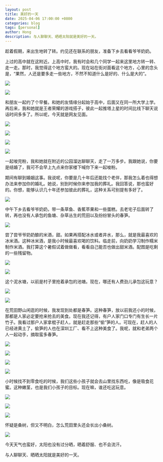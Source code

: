 ```yaml
---
layout: post
title: 美好的一天
date: 2025-04-06 17:00:00 +0800
categories: blog
tags: [personal]
author: Hong
description: 与人聊聊天、晒晒太阳就是美好的一天。
---
```


趁着假期，来出生地转了转。约见还在联系的朋友，准备下乡去看看爷爷奶奶。

上过的高中就在这附近。上高中时，我有时会和几个同学一起来这里地方转一转、走一走。那时，我觉得这个地方蛮大的。现在站在街对面看这个地方，心里的念头是，“果然，人还是要多走一些地方，不然不知道什么是好的、什么是大的”。

![](/assets/img/2025/2025-04/photo_10_2025-04-06_17-55-58.jpg)

![](/assets/img/2025/2025-04/photo_9_2025-04-06_17-55-58.jpg)

和朋友一起约了个早餐。和她的友情缘分起始于高中，后面又在同一所大学上学。再后来，我和她就是王者荣耀的游戏搭子，彼此一起推塔上星的时间比线下聊天说话时间多多了。所以呢，今天就是网友见面。

![](/assets/img/2025/2025-04/photo_13_2025-04-06_17-55-58.jpg)

![](/assets/img/2025/2025-04/photo_14_2025-04-06_17-55-58.jpg)

![](/assets/img/2025/2025-04/photo_11_2025-04-06_17-55-58.jpg)

![](/assets/img/2025/2025-04/photo_12_2025-04-06_17-55-58.jpg)

一起唆完粉，我和她就在附近的公园溜达聊聊天，走了一万多步。我跟她说，你要是结婚了，我可不会早上九点来你家楼下喊你下来一起唆粉。

期间有聊到婚姻这事。我说呢，你要是几十年后还能找个老伴，那我怎么着也得想办法来参加你的婚礼。她说，别到时候你来参加我的葬礼。我回答说，那也蛮好的。你想，能够认识几十年还参加彼此的葬礼，这种关系可别提有多好了。

![](/assets/img/2025/2025-04/photo_15_2025-04-06_17-55-58.jpg)

中午下乡去看爷爷奶奶，带一条草鱼、香蕉苹果和一些蛋糕。去老宅子后面转了转，再也没有人承包的鱼塘、杂草丛生的荒田以及纷纷冒头的春笋。

![](/assets/img/2025/2025-04/photo_1_2025-04-06_17-55-58.jpg)

尝了尝爷爷奶奶酿的米酒，甜。如果再搭配冰水或者井水，那么，就是我最喜欢的冰米酒。这种冰米酒，是我小时候最喜欢喝的饮料。临走前，向奶奶学习制作糯米制作米酒。我打算这个暑假试着做做看，看看自己能否也做出甜米酒。配图是吃剩的一些残留物。

![](/assets/img/2025/2025-04/photo_3_2025-04-06_17-55-58.jpg)

![](/assets/img/2025/2025-04/photo_5_2025-04-06_17-55-58.jpg)

这个泥水塘，以前是村子里抢着承包的池塘。现在，哪还有人费劲儿承包这玩意？

![](/assets/img/2025/2025-04/photo_6_2025-04-06_17-55-58.jpg)

![](/assets/img/2025/2025-04/photo_7_2025-04-06_17-55-58.jpg)

在荒田野山闲逛的时候，我发现到处都是春笋。这种春笋，放以前我还小的时候，那都是人家必定要抢来抢去的美食。现在我还记得，有户人家门口专门有生长一片竹子。我看过那户人家拿棍子赶人，就是赶走那些“偷”笋的人。可现在，赶人的人已经进黄土了，偷笋的人也在深圳工厂、看不上这种美食了。我呢，就和老弟两个人一起动手，摘取蛮多春笋。

![](/assets/img/2025/2025-04/photo_8_2025-04-06_17-55-58.jpg)

![](/assets/img/2025/2025-04/photo_18_2025-04-06_17-55-58.jpg)

![](/assets/img/2025/2025-04/photo_4_2025-04-06_17-55-58.jpg)

![](/assets/img/2025/2025-04/photo_2_2025-04-06_17-55-58.jpg)

小时候找不到零食吃的时候，我们这些小孩子就会去山里找东西吃，像是吸食花蜜。这种嫩茎，也是我们小孩子的目标。现在嘛，谁还吃这玩意。

![](/assets/img/2025/2025-04/photo_16_2025-04-06_17-55-58.jpg)

![](/assets/img/2025/2025-04/photo_17_2025-04-06_17-55-58.jpg)

![](/assets/img/2025/2025-04/photo_19_2025-04-06_17-55-58.jpg)

怀疑是桑树，但又不明白，怎么荒田里头还会长出小桑树。

![](/assets/img/2025/2025-04/photo_20_2025-04-06_17-55-58.jpg)

今天天气也蛮好，太阳也没有过分晒，晒着舒服、也不会流汗。

与人聊聊天、晒晒太阳就是美好的一天。


